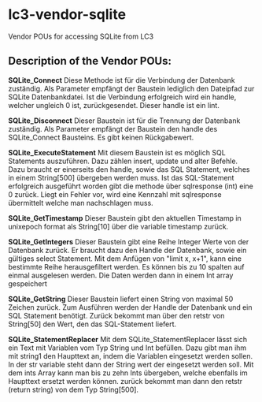 lc3-vendor-sqlite
=================

Vendor POUs for accessing SQLite from LC3

Description of the Vendor POUs:
----------------------------

**SQLite_Connect**
Diese Methode ist für die Verbindung der Datenbank zuständig. Als Parameter empfängt der Baustein lediglich den Dateipfad zur SQLite Datenbankdatei.
Ist die Verbindung erfolgreich wird ein handle, welcher ungleich 0 ist, zurückgesendet. Dieser handle ist ein lint.

**SQLite_Disconnect**
Dieser Baustein ist für die Trennung der Datenbank zuständig. Als Parameter empfängt der Baustein den handle des SQLite_Connect Bausteins.
Es gibt keinen Rückgabewert.

**SQLite_ExecuteStatement**
Mit diesem Baustein ist es möglich SQL Statements auszuführen. Dazu zählen insert, update und alter Befehle. Dazu braucht er einerseits den handle,
sowie das SQL Statement, welches in einem String[500] übergeben werden muss. Ist das SQL-Statement erfolgreich ausgeführt worden gibt die methode
über sqlresponse (int) eine 0 zurück. Liegt ein Fehler vor, wird eine Kennzahl mit sqlresponse übermittelt welche man nachschlagen muss.

**SQLite_GetTimestamp**
Dieser Baustein gibt den aktuellen Timestamp in unixepoch format als String[10] über die variable timestamp zurück.

**SQLite_GetIntegers**
Dieser Baustein gibt eine Reihe Integer Werte von der Datenbank zurück. Er braucht dazu den Handle der Datenbank, sowie ein gültiges select Statement. Mit dem Anfügen von "limit x, x+1", kann eine bestimmte Reihe herausgefiltert werden. Es können bis zu 10 spalten auf einmal ausgelesen werden. Die Daten werden dann in einem Int array gespeichert

**SQLite_GetString**
Dieser Baustein liefert einen String von maximal 50 Zeichen zurück. Zum Ausführen werden der Handle der Datenbank und ein SQL Statement benötigt. Zurück bekommt man über den retstr von String[50] den Wert, den das SQL-Statement liefert.

**SQLite_StatementReplacer**
Mit dem SQLite_StatementReplacer lässt sich ein Text mit Variablen vom Typ String und Int befüllen. Dazu gibt man ihm mit string1 den Haupttext an, indem die Variablen eingesetzt werden sollen. In der str variable steht dann der String wert der eingesetzt werden soll. Mit dem ints Array kann man bis zu zehn Ints übergeben, welche ebenfalls im Haupttext ersetzt werden können. zurück bekommt man dann den retstr (return string) von dem Typ String[500].
